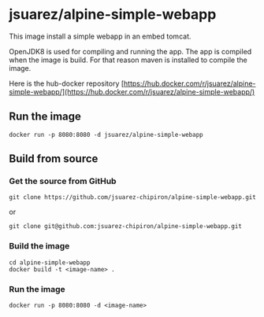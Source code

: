 # jsuarez/alpine-simple-webapp

This image install a simple webapp in an embed tomcat.

OpenJDK8 is used for compiling and running the app. The app is compiled when the image is build. For that reason maven is installed to compile the image.

Here is the hub-docker repository [https://hub.docker.com/r/jsuarez/alpine-simple-webapp/](https://hub.docker.com/r/jsuarez/alpine-simple-webapp/)

## Run the image

```
docker run -p 8080:8080 -d jsuarez/alpine-simple-webapp
```

## Build from source

### Get the source from GitHub

```
git clone https://github.com/jsuarez-chipiron/alpine-simple-webapp.git
```

or 

```
git clone git@github.com:jsuarez-chipiron/alpine-simple-webapp.git
```

### Build the image

```
cd alpine-simple-webapp
docker build -t <image-name> .
```

### Run the image

```
docker run -p 8080:8080 -d <image-name>
```